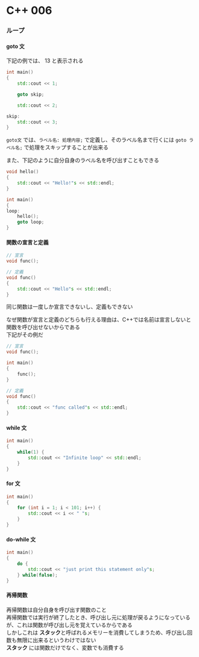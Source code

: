 # C++ 006

### ループ

#### goto 文

下記の例では、 13 と表示される

```cpp
int main()
{
    std::cout << 1;

    goto skip;

    std::cout << 2;

skip:
    std::cout << 3;
}
```

`goto文` では、`ラベル名: 処理内容;` で定義し、そのラベル名まで行くには `goto ラベル名;` で処理をスキップすることが出来る

また、下記のように自分自身のラベル名を呼び出すこともできる

```cpp
void hello()
{
    std::cout << "Hello!"s << std::endl;
}

int main()
{
loop:
    hello();
    goto loop;
}
```

#### 関数の宣言と定義

```cpp
// 宣言
void func();

// 定義
void func()
{
    std::cout << "Hello"s << std::endl;
}
```

同じ関数は一度しか宣言できないし、定義もできない

なぜ関数が宣言と定義のどちらも行える理由は、C++では名前は宣言しないと関数を呼び出せないからである  
下記がその例だ

```cpp
// 宣言
void func();

int main()
{
    func();
}

// 定義
void func()
{
    std::cout << "func called"s << std::endl;
}
```

#### while 文

```cpp
int main()
{
    while(1) {
        std::cout << "Infinite loop" << std::endl;
    }
}
```

#### for 文

```cpp
int main()
{
    for (int i = 1; i < 101; i++) {
        std::cout << i << " "s;
    }
}
```

#### do-while 文

```cpp
int main()
{
    do {
        std::cout << "just print this statement only"s;
    } while(false);
}
```

#### 再帰関数

再帰関数は自分自身を呼び出す関数のこと  
再帰関数では実行が終了したとき、呼び出し元に処理が戻るようになっているが、これは関数が呼び出し元を覚えているからである  
しかしこれは <strong>スタック</strong>と呼ばれるメモリーを消費してしまうため、呼び出し回数も無限に出来るというわけではない  
<strong>スタック</strong> には関数だけでなく、変数でも消費する
